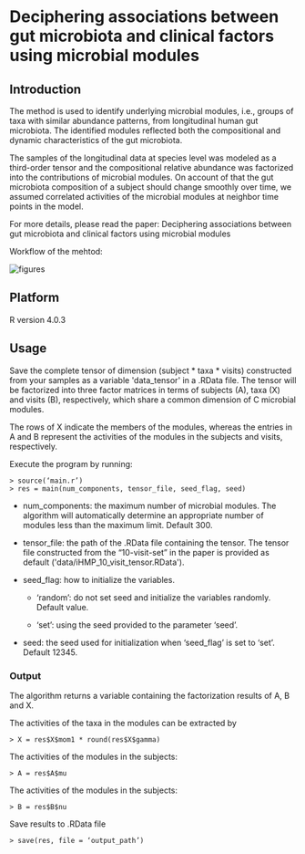 
# Deciphering associations between gut microbiota and clinical factors using microbial modules

## Introduction

The method is used to identify underlying microbial modules, i.e., groups of taxa with similar abundance patterns, from longitudinal human gut microbiota. The identified modules reflected both the compositional and dynamic characteristics of the gut microbiota.

The samples of the longitudinal data at species level was modeled as a third-order tensor and the compositional relative abundance was factorized into the contributions of microbial modules. On account of that the gut microbiota composition of a subject should change smoothly over time, we assumed correlated activities of the microbial modules at neighbor time points in the model.

For more details, please read the paper: Deciphering associations between gut microbiota and clinical factors using microbial modules

Workflow of the mehtod:

![figures](https://user-images.githubusercontent.com/57746198/152830171-2332eb42-3bf6-4fd6-a1fa-a5b2bcf351cf.png)


## Platform

R version 4.0.3

## Usage

Save the complete tensor of dimension (subject * taxa * visits) constructed from your samples as a variable 'data_tensor' in a .RData file.
The tensor will be factorized into three factor matrices in terms of subjects (A), taxa (X) and visits (B), respectively, which share a common dimension of C microbial modules. 

The rows of X indicate the members of the modules, whereas the entries in A and B represent the activities of the modules in the subjects and visits, respectively.

Execute the program by running:

```
> source(‘main.r’)
> res = main(num_components, tensor_file, seed_flag, seed)
```

- num_components: the maximum number of microbial modules. The algorithm will automatically determine an appropriate number of modules less than the maximum limit. Default 300.
 
- tensor_file: the path of the .RData file containing the tensor. The tensor file constructed from the “10-visit-set” in the paper is provided as default ('data/iHMP_10_visit_tensor.RData').

- seed_flag: how to initialize the variables.

  - ‘random’: do not set seed and initialize the variables randomly. Default value.
  
  - ‘set’: using the seed provided to the parameter ‘seed’.
	
- seed: the seed used for initialization when ‘seed_flag’ is set to ‘set’. Default 12345.

### Output

The algorithm returns a variable containing the factorization results of A, B and X. 

The activities of the taxa in the modules can be extracted by

```
> X = res$X$mom1 * round(res$X$gamma)
```

The activities of the modules in the subjects:

```
> A = res$A$mu
```

The activities of the modules in the subjects:

```
> B = res$B$nu
```

Save results to .RData file

```
> save(res, file = ‘output_path’)
```


